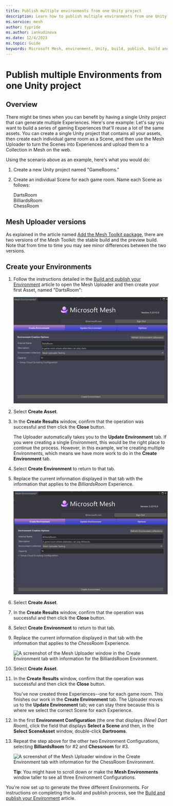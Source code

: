 ```yaml
---
title: Publish multiple environments from one Unity project
description: Learn how to publish multiple environments from one Unity project using the Mesh Toolkit
ms.service: mesh
author: typride
ms.author: iankudinova
ms.date: 12/4/2023
ms.topic: Guide
keywords: Microsoft Mesh, environment, Unity, build, publish, build and publish, uploader, Mesh uploader, filter, multiple
---
```


# Publish multiple Environments from one Unity project

## Overview

There might be times when you can benefit by having a single Unity project that can generate multiple Experiences. Here's one example: Let's say you want to build a series of gaming Experiences that'll reuse a lot of the same assets. You can create a single Unity project that contains all your assets, then create each individual game room as a Scene, and then use the Mesh Uploader to turn the Scenes into Experiences and upload them to a Collection in Mesh on the web.

Using the scenario above as an example, here's what you would do:

1. Create a new Unity project named "GameRooms."
1. Create an individual Scene for each game room. Name each Scene as follows:

    DartsRoom  
    BilliardsRoom  
    ChessRoom  

## Mesh Uploader versions

As explained in the article named [Add the Mesh Toolkit package](../build-your-basic-environment/add-the-mesh-toolkit-package.md), there are two versions of the Mesh Toolkit: the stable build and the preview build. Note that from time to time you may see minor differences between the two versions.

## Create your Environments

1. Follow the instructions detailed in the [Build and publish your Environment](./build-and-publish-your-environment.md) article to open the Mesh Uploader and then create your first Asset, named "DartsRoom":

    ![A screenshot of the Mesh Uploader window in the Create Environment tab with information for the DartsRoom Environment.](../../media/make-your-environment-available/011-create-dartsroom-asset-logo.png)

1. Select **Create Asset**.
1. In the **Create Results** window, confirm that the operation was successful and then click the **Close** button. 

    The Uploader automatically takes you to the **Update Environment** tab. If you were creating a single Environment, this would be the right place to continue the process. However, in this example, we're creating multiple Environments, which means we have more work to do in the **Create Environment** tab.

1. Select **Create Environment** to return to that tab.
1. Replace the current information displayed in that tab with the information that applies to the *BilliardsRoom* Experience.

    ![A screenshot of the Mesh Uploader window in the Create Environment tab with information for the BilliardsRoom Environment.](../../media/make-your-environment-available/012-create-billiardsroom-asset.png)

1. Select **Create Asset**.
1. In the **Create Results** window, confirm that the operation was successful and then click the **Close** button. 
1. Select **Create Environment** to return to that tab.
1. Replace the current information displayed in that tab with the information that applies to the *ChessRoom* Experience.

    ![A screenshot of the Mesh Uploader window in the Create Environment tab with information for the BilliardsRoom Environment.](../../media/make-your-environment-available/013-create-chessroom-asset-logo.png)

1. Select **Create Asset**.
1. In the **Create Results** window, confirm that the operation was successful and then click the **Close** button. 

    You've now created three Experiences--one for each game room. This finishes our work in the **Create Environment** tab. The Uploader moves us to the **Update Environment** tab; we can stay there because this is where we select the correct Scene for each Experience.

1. In the first **Environment Configuration** (the one that displays *(New) Dart Room*), click the field that displays **Select a Scene** and then, in the **Select** **SceneAsset** window, double-click **Dartrooms**.
1. Repeat the step above for the other two Environment Configurations, selecting **BilliardsRoom** for #2 and **Chessroom** for #3.

    ![A screenshot of the Mesh Uploader window in the Create Environment tab with information for the ChessRoom Environment.](../../media/make-your-environment-available/014-three-scenes-logo.png)

    **Tip**: You might have to scroll down or make the **Mesh Environments** window taller to see all three Environment Configurations.

You're now set up to generate the three different Environments. For instructions on completing the build and publish process, see the [Build and publish your Environment](./build-and-publish-your-environment.md) article.

